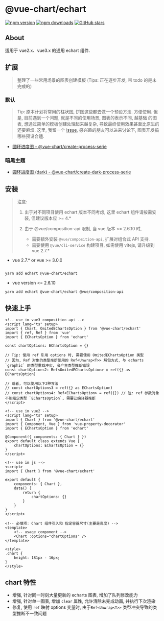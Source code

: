 # @vue-chart/echart

[![npm version](https://badge.fury.io/js/%40vue-chart%2Fechart.svg)](https://www.npmjs.com/package/@vue-chart/echart)
[![npm downloads](https://img.shields.io/npm/dm/%40vue-chart%2Fechart.svg?style=flat)](https://www.npmjs.com/package/@vue-chart/echart)
[![GitHub stars](https://img.shields.io/github/stars/halo951/vue-chart?style=social&label=@vue-chart/echart)](https://github.com/halo951/vue-chart)

## About

适用于 vue2.x、vue3.x 的通用 echart 组件.

## 扩展

> 整理了一些常用场景的图表创建模板 (Tips: 正在逐步开发, 带 todo 的是未完成的)

### 默认

> Tip: 原本计划将常用的柱状图, 饼图这些都去做一个预设方法. 方便使用. 但是, 目前遇到一个问题, 就是不同的使用场景, 图表的表示不同, 越基础
> 的图表, 想通过简单的模板创建处理起来越复杂, 导致最终使用效果甚至比原生的还要麻烦.
> 这里, 我留一个 [issue](https://github.com/halo951/vue-chart/issues/1), 感兴趣的朋友可以进来讨论下, 图表开发搞哪些预设合适.

-   [圆环进度图 - @vue-chart/create-process-serie](https://www.npmjs.com/package/@vue-chart/create-process-serie)
### 暗黑主题

-   [圆环进度图 (dark) - @vue-chart/create-dark-process-serie](https://www.npmjs.com/package/@vue-chart/create-dark-process-serie)

## 安装

> 注意:
>
> 1. 出于对不同项目使用 echart 版本不同考虑, 这里 echart 组件请按需安装, 但建议版本应 >= 4.\*
> 2. 由于 @vue/composition-api 限制, 当 vue 版本 <= 2.6.10 时,
>
>     - 需要额外安装 `@vue/composition-api`, 扩展对组合式 API 支持.
>     - 需要使用 `@vue/cli-service` 构建项目, 如需使用 vitejs, 请升级到 vue 2.7.\*

-   vue 2.7.\* or vue >= 3.0.0

```bash

yarn add echart @vue-chart/echart

```

-   vue version <= 2.6.10

```bash
yarn add echart @vue-chart/echart @vue/composition-api
```

## 快速上手

```vue
<!-- use in vue3 composition api -->
<script lang="ts" setup>
import { Chart, OmitedEChartsOption } from '@vue-chart/echart'
import { ref, Ref } from 'vue'
import { EChartsOption } from 'echart'

const chartOptions: EChartsOption = {}

// Tip: 使用 ref 引用 options 时, 需要使用 OmitedEChartsOption 类型
// 因为, Ref 对象的类型推断使用的 Ref<Unwrap<T>> 解包方式, 与 echarts `graphic` 的类型重载冲突, 会产生类型推断错误
const chartOptions2: Ref<OmitedEChartsOption> = ref({} as EChartsOption)

// 或者, 可以使用以下2种写法
// const chartOptions3 = ref({} as EChartsOption)
// const chartOptions4: Ref<EChartsOption> = ref({}) // 注: ref 参数对象不能指定类型 `EChartsOption`, 需要让编译器推断
</script>

<!-- use in vue2 -->
<script lang="ts" setup>
import { Chart } from '@vue-chart/echart'
import { Component, Vue } from 'vue-property-decorator'
import { EChartsOption } from 'echart'

@Component({ components: { Chart } })
export default class extends Vue {
    chartOptions: EChartsOption = {}
}
</script>

<!-- use in js -->
<script>
import { Chart } from '@vue-chart/echart'

export default {
    components: { Chart },
    data() {
        return {
            chartOptions: {}
        }
    }
}
</script>

<!-- 必填项: Chart 组件引入和 指定容器尺寸(主要是高度) -->
<template>
    <!-- usage component -->
    <Chart :options="chartOptions" />
</template>

<style>
.chart {
    height: 181px - 16px;
}
</style>
```

## chart 特性

-   增强, 针对同一时刻大量更新的 echarts 图表, 增加了队列修改能力
-   增强, 针对单一图表, 增加 `clear` 属性, 允许清除未完成动画, 并执行下次渲染
-   修复, 使用 `ref` 映射 options 变量时, 由于`Ref<Unwrap<T>>` 类型冲突导致的类型推断不一致问题
